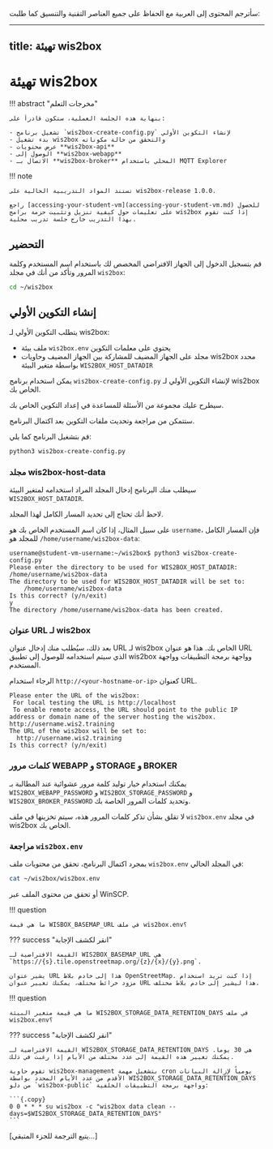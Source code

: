 سأترجم المحتوى إلى العربية مع الحفاظ على جميع العناصر التقنية والتنسيق كما طلبت:

---
title: تهيئة wis2box
---

# تهيئة wis2box

!!! abstract "مخرجات التعلم"

    بنهاية هذه الجلسة العملية، ستكون قادراً على:

    - تشغيل برنامج `wis2box-create-config.py` لإنشاء التكوين الأولي
    - بدء تشغيل wis2box والتحقق من حالة مكوناته
    - عرض محتويات **wis2box-api**
    - الوصول إلى **wis2box-webapp**
    - الاتصال بـ **wis2box-broker** المحلي باستخدام MQTT Explorer

!!! note

    تستند المواد التدريبية الحالية على wis2box-release 1.0.0.
    
    راجع [accessing-your-student-vm](accessing-your-student-vm.md) للحصول على تعليمات حول كيفية تنزيل وتثبيت حزمة برامج wis2box إذا كنت تقوم بهذا التدريب خارج جلسة تدريب محلية.

## التحضير

قم بتسجيل الدخول إلى الجهاز الافتراضي المخصص لك باستخدام اسم المستخدم وكلمة المرور وتأكد من أنك في مجلد `wis2box`:

```bash
cd ~/wis2box
```

## إنشاء التكوين الأولي

يتطلب التكوين الأولي لـ wis2box:

- ملف بيئة `wis2box.env` يحتوي على معلمات التكوين
- مجلد على الجهاز المضيف للمشاركة بين الجهاز المضيف وحاويات wis2box محدد بواسطة متغير البيئة `WIS2BOX_HOST_DATADIR`

يمكن استخدام برنامج `wis2box-create-config.py` لإنشاء التكوين الأولي لـ wis2box الخاص بك.

سيطرح عليك مجموعة من الأسئلة للمساعدة في إعداد التكوين الخاص بك.

ستتمكن من مراجعة وتحديث ملفات التكوين بعد اكتمال البرنامج.

قم بتشغيل البرنامج كما يلي:

```bash
python3 wis2box-create-config.py
```

### مجلد wis2box-host-data

سيطلب منك البرنامج إدخال المجلد المراد استخدامه لمتغير البيئة `WIS2BOX_HOST_DATADIR`.

لاحظ أنك تحتاج إلى تحديد المسار الكامل لهذا المجلد.

على سبيل المثال، إذا كان اسم المستخدم الخاص بك هو `username`، فإن المسار الكامل للمجلد هو `/home/username/wis2box-data`:

```{.copy}
username@student-vm-username:~/wis2box$ python3 wis2box-create-config.py
Please enter the directory to be used for WIS2BOX_HOST_DATADIR:
/home/username/wis2box-data
The directory to be used for WIS2BOX_HOST_DATADIR will be set to:
    /home/username/wis2box-data
Is this correct? (y/n/exit)
y
The directory /home/username/wis2box-data has been created.
```

### عنوان URL لـ wis2box

بعد ذلك، سيُطلب منك إدخال عنوان URL لـ wis2box الخاص بك. هذا هو عنوان URL الذي سيتم استخدامه للوصول إلى تطبيق wis2box وواجهة برمجة التطبيقات وواجهة المستخدم.

الرجاء استخدام `http://<your-hostname-or-ip>` كعنوان URL.

```{.copy}
Please enter the URL of the wis2box:
 For local testing the URL is http://localhost
 To enable remote access, the URL should point to the public IP address or domain name of the server hosting the wis2box.
http://username.wis2.training
The URL of the wis2box will be set to:
  http://username.wis2.training
Is this correct? (y/n/exit)
```

### كلمات مرور WEBAPP و STORAGE و BROKER

يمكنك استخدام خيار توليد كلمة مرور عشوائية عند المطالبة بـ `WIS2BOX_WEBAPP_PASSWORD` و `WIS2BOX_STORAGE_PASSWORD` و `WIS2BOX_BROKER_PASSWORD` وتحديد كلمات المرور الخاصة بك.

لا تقلق بشأن تذكر كلمات المرور هذه، سيتم تخزينها في ملف `wis2box.env` في مجلد wis2box الخاص بك.

### مراجعة `wis2box.env`

بمجرد اكتمال البرنامج، تحقق من محتويات ملف `wis2box.env` في المجلد الحالي:

```bash
cat ~/wis2box/wis2box.env
```

أو تحقق من محتوى الملف عبر WinSCP.

!!! question

    ما هي قيمة WISBOX_BASEMAP_URL في ملف wis2box.env؟

??? success "انقر لكشف الإجابة"

    القيمة الافتراضية لـ WIS2BOX_BASEMAP_URL هي `https://{s}.tile.openstreetmap.org/{z}/{x}/{y}.png`.

    يشير عنوان URL هذا إلى خادم بلاط OpenStreetMap. إذا كنت تريد استخدام مزود خرائط مختلف، يمكنك تغيير عنوان URL هذا ليشير إلى خادم بلاط مختلف.

!!! question 

    ما هي قيمة متغير البيئة WIS2BOX_STORAGE_DATA_RETENTION_DAYS في ملف wis2box.env؟

??? success "انقر لكشف الإجابة"

    القيمة الافتراضية لـ WIS2BOX_STORAGE_DATA_RETENTION_DAYS هي 30 يوماً. يمكنك تغيير هذه القيمة إلى عدد مختلف من الأيام إذا رغبت في ذلك.
    
    تقوم حاوية wis2box-management بتشغيل مهمة cron يومياً لإزالة البيانات الأقدم من عدد الأيام المحدد بواسطة WIS2BOX_STORAGE_DATA_RETENTION_DAYS من دلو `wis2box-public` وواجهة برمجة التطبيقات الخلفية:
    
    ```{.copy}
    0 0 * * * su wis2box -c "wis2box data clean --days=$WIS2BOX_STORAGE_DATA_RETENTION_DAYS"
    ```

[يتبع الترجمة للجزء المتبقي...]